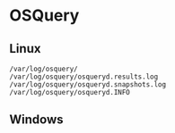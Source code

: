 # OSQuery

## Linux

```
/var/log/osquery/
/var/log/osquery/osqueryd.results.log
/var/log/osquery/osqueryd.snapshots.log
/var/log/osquery/osqueryd.INFO
```

## Windows

```

```